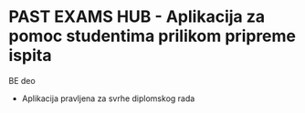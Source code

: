 # PAST EXAMS HUB - Aplikacija za pomoc studentima prilikom pripreme ispita
BE deo
- Aplikacija pravljena za svrhe diplomskog rada

